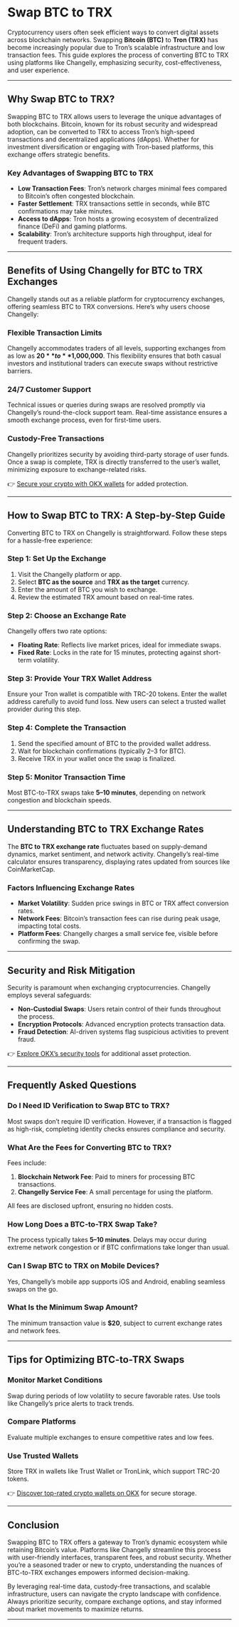 # Swap BTC to TRX  

Cryptocurrency users often seek efficient ways to convert digital assets across blockchain networks. Swapping **Bitcoin (BTC)** to **Tron (TRX)** has become increasingly popular due to Tron’s scalable infrastructure and low transaction fees. This guide explores the process of converting BTC to TRX using platforms like Changelly, emphasizing security, cost-effectiveness, and user experience.  

---

## Why Swap BTC to TRX?  

Swapping BTC to TRX allows users to leverage the unique advantages of both blockchains. Bitcoin, known for its robust security and widespread adoption, can be converted to TRX to access Tron’s high-speed transactions and decentralized applications (dApps). Whether for investment diversification or engaging with Tron-based platforms, this exchange offers strategic benefits.  

### Key Advantages of Swapping BTC to TRX  
- **Low Transaction Fees**: Tron’s network charges minimal fees compared to Bitcoin’s often congested blockchain.  
- **Faster Settlement**: TRX transactions settle in seconds, while BTC confirmations may take minutes.  
- **Access to dApps**: Tron hosts a growing ecosystem of decentralized finance (DeFi) and gaming platforms.  
- **Scalability**: Tron’s architecture supports high throughput, ideal for frequent traders.  

---

## Benefits of Using Changelly for BTC to TRX Exchanges  

Changelly stands out as a reliable platform for cryptocurrency exchanges, offering seamless BTC to TRX conversions. Here’s why users choose Changelly:  

### Flexible Transaction Limits  

Changelly accommodates traders of all levels, supporting exchanges from as low as **$20** to **$1,000,000**. This flexibility ensures that both casual investors and institutional traders can execute swaps without restrictive barriers.  

### 24/7 Customer Support  

Technical issues or queries during swaps are resolved promptly via Changelly’s round-the-clock support team. Real-time assistance ensures a smooth exchange process, even for first-time users.  

### Custody-Free Transactions  

Changelly prioritizes security by avoiding third-party storage of user funds. Once a swap is complete, TRX is directly transferred to the user’s wallet, minimizing exposure to exchange-related risks.  

👉 [Secure your crypto with OKX wallets](https://bit.ly/okx-bonus) for added protection.  

---

## How to Swap BTC to TRX: A Step-by-Step Guide  

Converting BTC to TRX on Changelly is straightforward. Follow these steps for a hassle-free experience:  

### Step 1: Set Up the Exchange  

1. Visit the Changelly platform or app.  
2. Select **BTC as the source** and **TRX as the target** currency.  
3. Enter the amount of BTC you wish to exchange.  
4. Review the estimated TRX amount based on real-time rates.  

### Step 2: Choose an Exchange Rate  

Changelly offers two rate options:  
- **Floating Rate**: Reflects live market prices, ideal for immediate swaps.  
- **Fixed Rate**: Locks in the rate for 15 minutes, protecting against short-term volatility.  

### Step 3: Provide Your TRX Wallet Address  

Ensure your Tron wallet is compatible with TRC-20 tokens. Enter the wallet address carefully to avoid fund loss. New users can select a trusted wallet provider during this step.  

### Step 4: Complete the Transaction  

1. Send the specified amount of BTC to the provided wallet address.  
2. Wait for blockchain confirmations (typically 2–3 for BTC).  
3. Receive TRX in your wallet once the swap is finalized.  

### Step 5: Monitor Transaction Time  

Most BTC-to-TRX swaps take **5–10 minutes**, depending on network congestion and blockchain speeds.  

---

## Understanding BTC to TRX Exchange Rates  

The **BTC to TRX exchange rate** fluctuates based on supply-demand dynamics, market sentiment, and network activity. Changelly’s real-time calculator ensures transparency, displaying rates updated from sources like CoinMarketCap.  

### Factors Influencing Exchange Rates  
- **Market Volatility**: Sudden price swings in BTC or TRX affect conversion rates.  
- **Network Fees**: Bitcoin’s transaction fees can rise during peak usage, impacting total costs.  
- **Platform Fees**: Changelly charges a small service fee, visible before confirming the swap.  

---

## Security and Risk Mitigation  

Security is paramount when exchanging cryptocurrencies. Changelly employs several safeguards:  
- **Non-Custodial Swaps**: Users retain control of their funds throughout the process.  
- **Encryption Protocols**: Advanced encryption protects transaction data.  
- **Fraud Detection**: AI-driven systems flag suspicious activities to prevent fraud.  

👉 [Explore OKX’s security tools](https://bit.ly/okx-bonus) for additional asset protection.  

---

## Frequently Asked Questions  

### **Do I Need ID Verification to Swap BTC to TRX?**  
Most swaps don’t require ID verification. However, if a transaction is flagged as high-risk, completing identity checks ensures compliance and security.  

### **What Are the Fees for Converting BTC to TRX?**  
Fees include:  
1. **Blockchain Network Fee**: Paid to miners for processing BTC transactions.  
2. **Changelly Service Fee**: A small percentage for using the platform.  

All fees are disclosed upfront, ensuring no hidden costs.  

### **How Long Does a BTC-to-TRX Swap Take?**  
The process typically takes **5–10 minutes**. Delays may occur during extreme network congestion or if BTC confirmations take longer than usual.  

### **Can I Swap BTC to TRX on Mobile Devices?**  
Yes, Changelly’s mobile app supports iOS and Android, enabling seamless swaps on the go.  

### **What Is the Minimum Swap Amount?**  
The minimum transaction value is **$20**, subject to current exchange rates and network fees.  

---

## Tips for Optimizing BTC-to-TRX Swaps  

### Monitor Market Conditions  
Swap during periods of low volatility to secure favorable rates. Use tools like Changelly’s price alerts to track trends.  

### Compare Platforms  
Evaluate multiple exchanges to ensure competitive rates and low fees.  

### Use Trusted Wallets  
Store TRX in wallets like Trust Wallet or TronLink, which support TRC-20 tokens.  

👉 [Discover top-rated crypto wallets on OKX](https://bit.ly/okx-bonus) for secure storage.  

---

## Conclusion  

Swapping BTC to TRX offers a gateway to Tron’s dynamic ecosystem while retaining Bitcoin’s value. Platforms like Changelly streamline this process with user-friendly interfaces, transparent fees, and robust security. Whether you’re a seasoned trader or new to crypto, understanding the nuances of BTC-to-TRX exchanges empowers informed decision-making.  

By leveraging real-time data, custody-free transactions, and scalable infrastructure, users can navigate the crypto landscape with confidence. Always prioritize security, compare exchange options, and stay informed about market movements to maximize returns.  

---  
